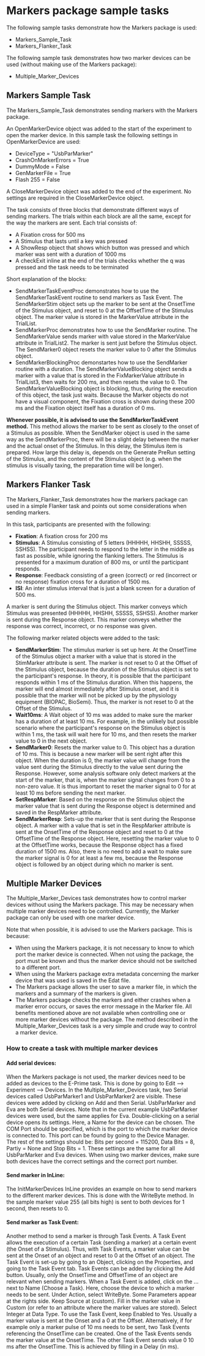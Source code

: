# Markers package sample tasks
The following sample tasks demonstrate how the Markers package is used:
- Markers_Sample_Task
- Markers_Flanker_Task

The following sample task demonstrates how two marker devices can be used (without making use of the Markers package):
- Multiple_Marker_Devices

## Markers Sample Task
The Markers_Sample_Task demonstrates sending markers with the Markers package. 

An OpenMarkerDevice object was added to the start of the experiment to open the marker device. In this sample task the following settings in OpenMarkerDevice are used:
- DeviceType = "UsbParMarker"
- CrashOnMarkerErrors = True
- DummyMode = False
- GenMarkerFile = True
- Flash 255 = False

A CloseMarkerDevice object was added to the end of the experiment. No settings are required in the CloseMarkerDevice object.

The task consists of three blocks that demonstrate different ways of sending markers. The trials within each block are all the same, except for the way the markers are sent. 
Each trial consists of:
- A Fixation cross for 500 ms
- A Stimulus that lasts until a key was pressed
- A ShowResp object that shows which button was pressed and which marker was sent with a duration of 1000 ms
- A checkExit inline at the end of the trials checks whether the q was pressed and the task needs to be terminated

Short explanation of the blocks:
- SendMarkerTaskEventProc demonstrates how to use the SendMarkerTaskEvent routine to send markers as Task Event. The SendMarkerStim object sets up the marker to be sent at the OnsetTime of the Stimulus object, and reset to 0 at the OffsetTime of the Stimulus object. The marker value is stored in the MarkerValue attribute in the TrialList.
- SendMarkerProc demonstrates how to use the SendMarker routine. The SendMarkerValue sends marker with value stored in the MarkerValue attribute in TrialList2. The marker is sent just before the Stimulus object. The SendMarker0 object resets the marker value to 0 after the Stimulus object.
- SendMarkerBlockingProc demonstartes how to use the SendMarker routine with a duration. The SendMarkerValueBlocking object sends a marker with a value that is stored in the FixMarkerValue attribute in TrialList3, then waits for 200 ms, and then resets the value to 0. The SendMarkerValueBlocking object is blocking, thus, during the execution of this object, the task just waits. Because the Marker objects do not have a visual component, the Fixation cross is shown during these 200 ms and the Fixation object itself has a duration of 0 ms. 

**Whenever possible, it is advised to use the SendMarkerTaskEvent method.** This method allows the marker to be sent as closely to the onset of a Stimulus as possible. When the SendMarker object is used in the same way as the SendMarkerProc, there will be a slight delay between the marker and the actual onset of the Stimulus. In this delay, the Stimulus item is prepared. How large this delay is, depends on the Generate PreRun setting of the Stimulus, and the content of the Stimulus object (e.g. when the stimulus is visually taxing, the preparation time will be longer).

## Markers Flanker Task
The Markers_Flanker_Task demonstrates how the markers package can used in a simple Flanker task and points out some considerations when sending markers.

In this task, participants are presented with the following:
- **Fixation**: A fixation cross for 200 ms
- **Stimulus**: A Stimulus consisting of 5 letters (HHHHH, HHSHH, SSSSS, SSHSS). The participant needs to respond to the letter in the middle as fast as possible, while ignoring the flanking letters. The Stimulus is presented for a maximum duration of 800 ms, or until the participant responds.
- **Response**: Feedback consisting of a green (correct) or red (incorrect or no response) fixation cross for a duration of 1500 ms.
- **ISI**: An inter stimulus interval that is just a blank screen for a duration of 500 ms.
 
A marker is sent during the Stimulus object. This marker conveys which Stimulus was presented (HHHHH, HHSHH, SSSSS, SSHSS). Another marker is sent during the Response object. This marker conveys whether the response was correct, incorrect, or no response was given.

The following marker related objects were added to the task:
- **SendMarkerStim**: The stimulus marker is set up here. At the OnsetTime of the Stimulus object a marker with a value that is stored in the StimMarker attribute is sent. The marker is not reset to 0 at the Offset of the Stimulus object, because the duration of the Stimulus object is set to the participant's response. In theory, it is possible that the participant responds within 1 ms of the Stimulus duration. When this happens, the marker will end almost immediately after Stimulus onset, and it is possible that the marker will not be picked up by the physiology equipment (BIOPAC, BioSemi). Thus, the marker is not reset to 0 at the Offset of the Stimulus.
- **Wait10ms**: A Wait object of 10 ms was added to make sure the marker has a duration of at least 10 ms. For example, in the unlikely but possible scenario where the participant's response on the Stimulus object is within 1 ms, the task will wait here for 10 ms, and then resets the marker value to 0 in the next object.
- **SendMarker0**: Resets the marker value to 0. This object has a duration of 10 ms. This is because a new marker will be sent right after this object. When the duration is 0, the marker value will change from the value sent during the Stimulus directly to the value sent during the Response. However, some analysis software only detect markers at the start of the marker, that is, when the marker signal changes from 0 to a non-zero value. It is thus important to reset the marker signal to 0 for at least 10 ms before sending the next marker.
- **SetRespMarker**: Based on the response on the Stimulus object the marker value that is sent during the Response object is determined and saved in the RespMarker attribute.
- **SendMarkerResp**: Sets-up the marker that is sent during the Response object. A marker with a value that is set in the RespMarker attribute is sent at the OnsetTime of the Response object and reset to 0 at the OffsetTime of the Response object. Here, resetting the marker value to 0 at the OffsetTime works, because the Response object has a fixed duration of 1500 ms. Also, there is no need to add a wait to make sure the marker signal is 0 for at least a few ms, because the Response object is followed by an object during which no marker is sent.

## Multiple Marker Devices
The Multiple_Marker_Devices task demonstrates how to control marker devices without using the Markers package. This may be necessary when multiple marker devices need to be controlled. Currently, the Marker package can only be used with one marker device.

Note that when possible, it is advised to use the Markers package. This is because:
- When using the Markers package, it is not necessary to know to which port the marker device is connected. When not using the package, the port must be known and thus the marker device should not be switched to a different port.
- When using the Markers package extra metadata concerning the marker device that was used is saved in the Edat file.
- The Markers package allows the user to save a marker file, in which the markers and a summary of the markers is given.
- The Markers package checks the markers and either crashes when a marker error occurs, or saves the error message in the Marker file.
All benefits mentioned above are not available when controlling one or more marker devices without the package. The method described in the Multiple_Marker_Devices task is a very simple and crude way to control a marker device.

### How to create a task with multiple marker devices

#### Add serial devices:
When the Markers package is not used, the marker devices need to be added as devices to the E-Prime task. This is done by going to Edit --> Experiment --> Devices. In the Multiple_Marker_Devices task, two Serial devices called UsbParMarker1 and UsbParMarker2 are visible. These devices were added by clicking on Add and then Serial. UsbParMarker and Eva are both Serial devices. Note that in the current example UsbParMarker devices were used, but the same applies for Eva. Double-clicking on a serial device opens its settings. Here, a Name for the device can be chosen. The COM Port should be specified, which is the port to which the marker device is connected to. This port can be found by going to the Device Manager. The rest of the settings should be: Bits per second = 115200, Data Bits = 8, Partiy = None and Stop Bits = 1. These settings are the same for all UsbParMarker and Eva devices. When using two marker devices, make sure both devices have the correct settings and the correct port number.

#### Send marker in InLine:
The InitMarkerDevices InLine provides an example on how to send markers to the different marker devices. This is done with the WriteByte method. In the sample marker value 255 (all bits high) is sent to both devices for 1 second, then resets to 0.

#### Send marker as Task Event:
Another method to send a marker is through Task Events. A Task Event allows the execution of a certain Task (sending a marker) at a certain event (the Onset of a Stimulus). Thus, with Task Events, a marker value can be sent at the Onset of an object and reset to 0 at the Offset of an object. The Task Event is set-up by going to an Object, clicking on the Properties, and going to the Task Event tab. Task Events can be added by clicking the Add button. Usually, only the OnsetTime and OffsetTime of an object are relevant when sending markers. When a Task Event is added, click on the ... next to Name (Choose a Task). Here, choose the device to which a marker needs to be sent. Under Action, select WriteByte. Some Parameters appear at the rights side. Keep Source at (custom). Fill in the marker value in Custom (or refer to an attribute where the marker values are stored). Select Integer at Data Type. To use the Task Event, keep Enabled to Yes. Usually a marker value is sent at the Onset and a 0 at the Offset. Alternatively, if for example only a marker pulse of 10 ms needs to be sent, two Task Events referencing the OnsetTime can be created. One of the Task Events sends the marker value at the OnsetTime. The other Task Event sends value 0 10 ms after the OnsetTime. This is achieved by filling in a Delay (in ms).
